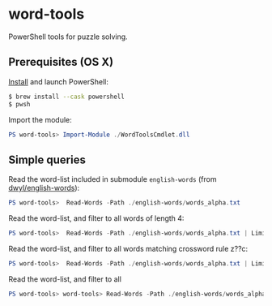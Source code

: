 # word-tools

PowerShell tools for puzzle solving.

## Prerequisites (OS X)

[Install](https://docs.microsoft.com/en-us/powershell/scripting/install/installing-powershell-on-macos?view=powershell-7.2) and launch PowerShell:

```bash
$ brew install --cask powershell
$ pwsh
```

Import the module:

```powershell
PS word-tools> Import-Module ./WordToolsCmdlet.dll
```

## Simple queries

Read the word-list included in submodule `english-words` (from [dwyl/english-words](https://github.com/dwyl/english-words)):

```powershell
PS word-tools>  Read-Words -Path ./english-words/words_alpha.txt
```

Read the word-list, and filter to all words of length 4:

```powershell
PS word-tools>  Read-Words -Path ./english-words/words_alpha.txt | Limit-Words -Length 4
```

Read the word-list, and filter to all words matching crossword rule z??c:

```powershell
PS word-tools>  Read-Words -Path ./english-words/words_alpha.txt | Limit-Words -Crossword z??c
```

Read the word-list, and filter to all 

```powershell
PS word-tools> word-tools> Read-Words -Path ./english-words/words_alpha.txt | Limit-Words -RegularExpression ^[ab][ab].+d$
```
